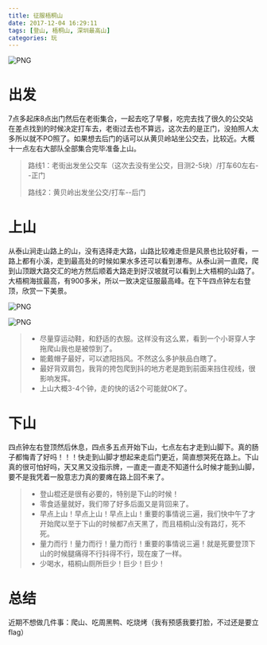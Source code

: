 ```yaml
---
title: 征服梧桐山
date: 2017-12-04 16:29:11
tags: [登山, 梧桐山, 深圳最高山]
categories: 玩
---
```


![PNG](http://p1cjg886l.bkt.clouddn.com/wutong1.jpg)

# 出发

7点多起床8点出门然后在老街集合，一起去吃了早餐，吃完去找了很久的公交站在差点找到的时候决定打车去，老街过去也不算远，这次去的是正门，没拍照人太多所以就不PO照了。如果想去后门的话可以从黄贝岭站坐公交去，比较近。大概十一点左右大部队全部集合完毕准备上山。

> 路线1：老街出发坐公交车（这次去没有坐公交，目测2-5块）/打车60左右--正门
>
> 路线2：黄贝岭出发坐公交/打车--后门



# 上山

从泰山涧走山路上的山，没有选择走大路，山路比较难走但是风景也比较好看，一路上都有小溪，走到最高处的时候如果水多还可以看到瀑布。从泰山涧一直爬，爬到山顶跟大路交汇的地方然后顺着大路走到好汉坡就可以看到上大梧桐的山路了。大梧桐海拔最高，有900多米，所以一致决定征服最高峰。在下午四点钟左右登顶，欣赏一下美景。

![PNG](http://p1cjg886l.bkt.clouddn.com/wutong2.jpg)

![PNG](http://p1cjg886l.bkt.clouddn.com/wutong3.jpg)

>- 尽量穿运动鞋，和舒适的衣服。这样没有这么累，看到一个小哥穿人字拖爬山我也是被惊到了。
>- 能戴帽子最好，可以遮阳挡风。不然这么多护肤品白瞎了。
>- 最好背双肩包，我背的挎包爬到抖的地方老是跑到前面来挡住视线，很影响发挥。
>- 上山大概3-4个钟，走的快的话2个可能就OK了。



# 下山

四点钟左右登顶然后休息，四点多五点开始下山，七点左右才走到山脚下。真的肠子都悔青了好吗！！！快走到山脚才想起来走后门更近，简直想哭死在路上。下山真的很可怕好吗，天又黑又没指示牌，一直走一直走不知道什么时候才能到山脚，要不是我凭着一股意志力真的要瘫在路上回不来了。

> - 登山棍还是很有必要的，特别是下山的时候！
> - 零食适量就好，我们带了好多后面又是背回来了。
> - 早点上山！早点上山！早点上山！重要的事情说三遍，我们快中午了才开始爬以至于下山的时候都7点天黑了，而且梧桐山没有路灯，死不死。
> - 量力而行！量力而行！量力而行！重要的事情说三遍！就是死要登顶下山的时候腿痛得不行抖得不行，现在废了一样。
> - 少喝水，梧桐山厕所巨少！巨少！巨少！



# 总结

近期不想做几件事：爬山、吃周黑鸭、吃烧烤（我有预感我要打脸，不过还是要立flag）